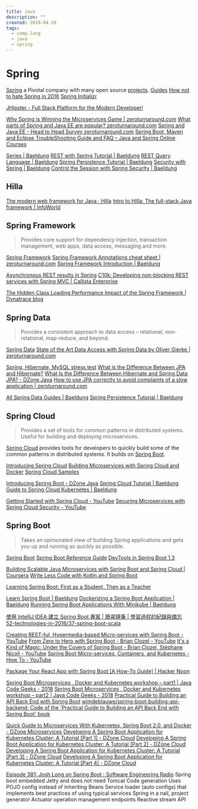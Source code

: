 ```yaml
---
title: Java
description: ""
created: 2019-04-20
tags:
  - comp.lang
  - java
  - spring
---
```


# Spring

[Spring](https://spring.io/) a Pivotal company with many open source [projects](https://spring.io/projects).
[Guides](https://spring.io/guides)
[How not to hate Spring in 2016](https://spring.io/blog/2015/11/29/how-not-to-hate-spring-in-2016)
[Spring Initializr](http://start.spring.io/)

[JHipster - Full Stack Platform for the Modern Developer!](https://www.jhipster.tech/)

[Why Spring is Winning the Microservices Game | zeroturnaround.com](https://zeroturnaround.com/rebellabs/why-spring-is-winning-the-microservices-game/)
[What parts of Spring and Java EE are popular? zeroturnaround.com](https://zeroturnaround.com/rebellabs/spring-vs-java-ee-survey-results/)
[Spring and Java EE - Head to Head Survey zeroturnaround.com](https://zeroturnaround.com/rebellabs/spring-and-java-ee-head-to-head/)
[Spring Boot, Maven and Eclipse TroubleShooting Guide and FAQ – Java and Spring Online Courses](http://www.in28minutes.com/spring-boot-maven-eclipse-troubleshooting-guide-and-faq)

[Series | Baeldung](https://www.baeldung.com/category/series/)
[REST with Spring Tutorial | Baeldung](https://www.baeldung.com/rest-with-spring-series)
[REST Query Language | Baeldung](https://www.baeldung.com/tag/rest-ql/)
[Spring Persistence Tutorial | Baeldung](https://www.baeldung.com/persistence-with-spring-series)
[Security with Spring | Baeldung](https://www.baeldung.com/security-spring)
[Control the Session with Spring Security | Baeldung](https://www.baeldung.com/spring-security-session)

## Hilla

[The modern web framework for Java · Hilla](https://hilla.dev/)
[Intro to Hilla: The full-stack Java framework | InfoWorld](https://www.infoworld.com/article/3655139/intro-to-hilla-the-full-stack-java-framework.html)

## Spring Framework

> Provides core support for dependency injection, transaction management, web apps, data access, messaging and more.

[Spring Framework](http://projects.spring.io/spring-framework/)
[Spring Framework Annotations cheat sheet | zeroturnaround.com](https://zeroturnaround.com/rebellabs/spring-framework-annotations-cheat-sheet/)
[Spring Framework Introduction | Baeldung](https://www.baeldung.com/spring-intro)

[Asynchronous REST results in Spring](http://niels.nu/blog/2016/spring-async-rest.html)
[C10k: Developing non-blocking REST services with Spring MVC | Callista Enterprise](http://callistaenterprise.se/blogg/teknik/2014/04/22/c10k-developing-non-blocking-rest-services-with-spring-mvc/)

[The Hidden Class Loading Performance Impact of the Spring Framework | Dynatrace blog](https://www.dynatrace.com/blog/the-hidden-class-loading-performance-impact-of-the-spring-framework/)

## Spring Data

> Provides a consistent approach to data access – relational, non-relational, map-reduce, and beyond.

[Spring Data](http://projects.spring.io/spring-data/)
[State of the Art Data Access with Spring Data by Oliver Gierke | zeroturnaround.com](https://zeroturnaround.com/rebellabs/state-of-the-art-data-access-with-spring-data-by-oliver-gierke/)

[Spring, Hibernate, MySQL stress test](http://www.javacms.tech/questions/1433990/spring-hibernate-mysql-stress-test)
[What is the Difference Between JPA and Hibernate?](http://www.javaguides.net/2018/12/what-is-difference-between-jpa-and-hibernate.html)
[What Is the Difference Between Hibernate and Spring Data JPA? - DZone Java](https://dzone.com/articles/what-is-the-difference-between-hibernate-and-sprin-1)
[How to use JPA correctly to avoid complaints of a slow application | zeroturnaround.com](https://zeroturnaround.com/rebellabs/how-to-use-jpa-correctly-to-avoid-complaints-of-a-slow-application/)

[All Spring Data Guides | Baeldung](https://www.baeldung.com/spring-data)
[Spring Persistence Tutorial | Baeldung](https://www.baeldung.com/persistence-with-spring-series)

## Spring Cloud

> Provides a set of tools for common patterns in distributed systems. Useful for building and deploying microservices.

[Spring Cloud](http://projects.spring.io/spring-cloud/) provides tools for developers to quickly build some of the common patterns in distributed systems. It builds on [Spring Boot](http://projects.spring.io/spring-boot/).

[Introducing Spring Cloud](https://spring.io/blog/2014/06/03/introducing-spring-cloud)
[Building Microservices with Spring Cloud and Docker](http://www.kennybastani.com/2015/07/spring-cloud-docker-microservices.html)
[Spring Cloud Samples](https://github.com/spring-cloud-samples)

[Introducing Spring Boot - DZone Java](https://dzone.com/articles/introducing-spring-boot)
[Spring Cloud Tutorial | Baeldung](https://www.baeldung.com/spring-cloud-tutorial)
[Guide to Spring Cloud Kubernetes | Baeldung](https://www.baeldung.com/spring-cloud-kubernetes)

[Getting Started with Spring Cloud - YouTube](https://www.youtube.com/watch?v=cCEvFDhe3os)
[Securing Microservices with Spring Cloud Security - YouTube](https://www.youtube.com/watch?v=USMl2GNg2r0)

## Spring Boot

> Takes an opinionated view of building Spring applications and gets you up and running as quickly as possible.

[Spring Boot](http://projects.spring.io/spring-boot/)
[Spring Boot Reference Guide](http://docs.spring.io/spring-boot/docs/current/reference/htmlsingle/)
[DevTools in Spring Boot 1.3](https://spring.io/blog/2015/06/17/devtools-in-spring-boot-1-3)

[Building Scalable Java Microservices with Spring Boot and Spring Cloud | Coursera](https://www.coursera.org/learn/google-cloud-java-spring)
[Write Less Code with Kotlin and Spring Boot](https://www.infoq.com/presentations/kotlin-spring-boot/)

[Learning Spring Boot: First as a Student, Then as a Teacher](https://www.infoq.com/presentations/learn-spring-boot/)

[Learn Spring Boot | Baeldung](https://www.baeldung.com/spring-boot)
[Dockerizing a Spring Boot Application | Baeldung](https://www.baeldung.com/dockerizing-spring-boot-application)
[Running Spring Boot Applications With Minikube | Baeldung](https://www.baeldung.com/spring-boot-minikube)

[使用 IntelliJ IDEA 建立 Spring Boot 專案 | 簡睿隨筆 | 學習過程的紀錄與備忘](http://jdev.tw/blog/4757/using-idea-create-sprint-boot-project)
[52-technologies-in-2016/37-spring-boot-scala](https://github.com/shekhargulati/52-technologies-in-2016/blob/master/37-spring-boot-scala/README.md)

[Creating REST-ful, Hypermedia-based Micro-services with Spring Boot - YouTube](https://www.youtube.com/watch?v=zbeMDM-zDNI)
[From Zero to Hero with Spring Boot - Brian Clozel - YouTube](https://www.youtube.com/watch?v=aA4tfBGY6jY)
[It's a Kind of Magic: Under the Covers of Spring Boot - Brian Clozel, Stéphane Nicoll - YouTube](https://www.youtube.com/watch?v=jDchAEHIht0)
[Spring Boot Micro-services, Containers, and Kubernetes - How To - YouTube](https://www.youtube.com/watch?v=Bcs-inRnLDc)

[Package Your React App with Spring Boot [A How-To Guide] | Hacker Noon](https://hackernoon.com/package-your-react-app-with-spring-boot-a-how-to-guide-cdfm329w)

[Spring Boot Microservices , Docker and Kubernetes workshop – part1 | Java Code Geeks - 2018](https://www.javacodegeeks.com/2018/11/spring-microservices-docker-kubernetes.html)
[Spring Boot Microservices , Docker and Kubernetes workshop – part2 | Java Code Geeks - 2018](https://www.javacodegeeks.com/2018/11/spring-microservices-docker-kubernetes-2.html)
[Practical Guide to Building an API Back End with Spring Boot](https://www.infoq.com/minibooks/spring-boot-building-api-backend)
[wimdeblauwe/spring-boot-building-api-backend: Code of the 'Practical Guide to Building an API Back End with Spring Boot' book](https://github.com/wimdeblauwe/spring-boot-building-api-backend)

[Quick Guide to Microservices With Kubernetes, Spring Boot 2.0, and Docker - DZone Microservices](https://dzone.com/articles/quick-guide-to-microservices-with-kubernetes-sprin)
[Developing A Spring Boot Application for Kubernetes Cluster: A Tutorial [Part 1] - DZone Cloud](https://dzone.com/articles/developing-a-spring-boot-application-for-kubernete-1)
[Developing A Spring Boot Application for Kubernetes Cluster: A Tutorial [Part 2] - DZone Cloud](https://dzone.com/articles/developing-a-spring-boot-application-for-kubernete-2)
[Developing A Spring Boot Application for Kubernetes Cluster: A Tutorial [Part 3] - DZone Cloud](https://dzone.com/articles/developing-a-spring-boot-application-for-kubernete-3)
[Developing A Spring Boot Application for Kubernetes Cluster: A Tutorial [Part 4] - DZone Cloud](https://dzone.com/articles/developing-a-spring-boot-application-for-kubernete-4)

[Episode 381: Josh Long on Spring Boot : Software Engineering Radio](https://www.se-radio.net/2019/09/episode-381-josh-long-on-spring-boot/)
Spring boot
embedded Jetty and does not need Tomcat
Code generation
Uses POJO config instead of inheriting Beans
Service loader (auto configs) that implements best practices of using typical services
Spring in a nail, project generator
Actuator operation management endpoints
Reactive stream API
